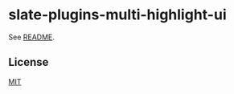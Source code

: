 # slate-plugins-multi-highlight-ui

See [README](https://github.com/udecode/slate-plugins).

## License

[MIT](../../../LICENSE)
